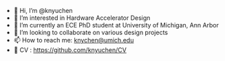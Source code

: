 - 👋 Hi, I’m @knyuchen
- 👀 I’m interested in Hardware Accelerator Design
- 🌱 I’m currently an ECE PhD student at University of Michigan, Ann Arbor
- 💞️ I’m looking to collaborate on various design projects
- 📫 How to reach me: knychen@umich.edu
- 📜 CV : https://github.com/knyuchen/CV
<!---
knyuchen/knyuchen is a ✨ special ✨ repository because its `README.md` (this file) appears on your GitHub profile.
You can click the Preview link to take a look at your changes.
--->
